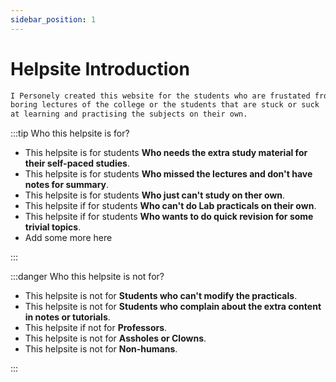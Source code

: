 ```yaml
---
sidebar_position: 1
---
```


# Helpsite Introduction

```md
I Personely created this website for the students who are frustated from the
boring lectures of the college or the students that are stuck or suck
at learning and practising the subjects on their own.
```

:::tip Who this helpsite is for?

- This helpsite is for students **Who needs the extra study material for their self-paced studies**.
- This helpsite is for students **Who missed the lectures and don't have notes for summary**.
- This helpsite is for students **Who just can't study on ther own**.
- This helpsite if for students **Who can't do Lab practicals on their own**.
- This helpsite if for students **Who wants to do quick revision for some trivial topics**.
- Add some more here

:::

:::danger Who this helpsite is not for?

- This helpsite is not for **Students who can't modify the practicals**.
- This helpsite is not for **Students who complain about the extra content in notes or tutorials**.
- This helpsite if not for **Professors**.
- This helpsite is not for **Assholes or Clowns**.
- This helpsite is not for **Non-humans**.

:::

